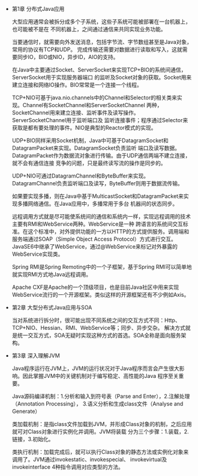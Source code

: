 - 第1章 分布式Java应用

    大型应用通常会被拆分成多个子系统，这些子系统可能被部署在一台机器上，也可能被不是在
    不同机器上，之间通过通信来共同实现业务功能。
    
    当要通信时，就需要向外发送消息，包括字节流、字节数组甚至是Java对象， 常用的协议有TCP和UDP。
    完成传输还需要对数据进行读取和写入，这就需要同步IO，BIO或NIO，异步ID，AIO的支持。
    
    在Java中主要通过Socket、ServerSocket来实现TCP+BIO的系统间通信，ServerSocket用于实现服务器端口
    的监听及Socket对象的获取。Socket用来建立连接和网络IO操作。BIO常常是一个连接一个线程。
    
    TCP+NIO可基于java.nio.channels中的Channel和Selector的相关类来实现。Channel有SocketChannel和ServerSocketChannel
    两种，SocketChannel用来建立连接、监听事件及读写操作。ServerSocketChannel用于监听端口及
    监听连接事件；程序通过Selector来获取是都有要处理的事件。NIO是典型的Reactor模式的实现。
    
    UDP+BIO同样采用Socket机制，Java中可基于DatagramSocket和DatagramPacket来实现。DatagramSocket负责监听
    端口及读写数据。DatagramPacket作为数据流对象进行传输。由于UDP通信两端不建立连接，就不会有通信连接
    竞争的问题，只是最终读写流的操作是同步的。
    
    UDP+NIO可通过DatagramChannel和ByteBuffer来实现。DatagramChannel负责监听端口及读写，ByteBuffer则用于数据流传输。
    
    如果要实现多播，则在Java中基于MulticastSocket和DatagramPacket来实现多播网络通信。在Java应用中，多播常用于多台
    机器间的状态同步。
    
    远程调用方式就是尽可能使系统间的通信和系统内一样，实现远程调用的技术主要有RMI和WebService两种。WebService是一种
    跨语言的系统间交互标准。在这个标准中，对外提供功能的一方以HTTP的方式提供服务。调用端和服务端通过SOAP（Simple Object
    Access Protocol）方式进行交互。JavaSE6中继承了WebService，通过@WebService来标记对外暴露的WebService实现类。
    
    Spring RMI是Spring Remoting中的一个子框架，基于Spring RMI可以简单地就实现RMI方式地Java远程调用。
    
    Apache CXF是Apache的一个顶级项目，也是目前Java社区中用来实现WebService流行的一个开源框架。类似这样的开源框架还有不少例如Axis。
    
- 第2章 大型分布式Java应用与SOA

    当对系统进行拆分时，很可能出现不同系统之间的交互方式不同：Http、TCP+NIO、Hessian、RMI、WebService等；同步、异步交杂。
    解决方式就是统一交互方式，SOA无疑时实现这种方式的首选。SOA全称是面向服务架构。
    
- 第3章 深入理解JVM
    
    Java程序运行在JVM上，JVM的运行状况对于Java程序而言会产生很大影响。因此掌握JVM中的关键机制对于编写稳定、高性能的Java
    程序至关重要。
    
    Java源码编译机制：1.分析和输入到符号表（Parse and Enter），2.注解处理（Annotation Processing），
    3.语义分析和生成class文件（Analyse and Generate）
    
    类加载机制：是指class文件加载到JVM，并形成Class对象的机制，之后应用就可对Class对象进行实例化并调用。JVM将装载
    分为三个步骤：1.装载，2.链接，3.初始化。
    
    类执行机制：加载完成后，就可以执行Class对象的静态方法或实例化对象来调用了。JVM通过invokestatic、invokespecial、
    invokevirtual及invokeinterface 4种指令调用对应类型的方法。